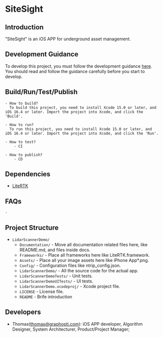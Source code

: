# SiteSight

## Introduction
"SiteSight" is an iOS APP for underground asset management.

## Development Guidance
To develop this project, you must follow the development guidance [here](./Documentation/Develop_Guidance.md). You should read and follow the guidance carefully before you start to develop.


## Build/Run/Test/Publish
    - How to build?
      To build this project, you need to install Xcode 15.0 or later, and iOS 16.4 or later. Import the project into Xcode, and click the 'Build'.

    - How to run?
      To run this project, you need to install Xcode 15.0 or later, and iOS 16.4 or later. Import the project into Xcode, and click the 'Run'.

    - How to test?
        - CI

    - How to publish?
        - CD

## Dependencies
- [LiteRTK]()

## FAQs
    - 

## Project Structure
- `LidarScannerDemo/`
  - `Documentation/` - Move all documentation related files here, like README.md, and files inside docs.
  - `Frameworks/` - Place all frameworks here like LiteRTK.framework.
  - `Assets/` - Place all your image assets here like iPhone App*.png.
  - `Config/` - Configuration files like ntrip_config.json.
  - `LidarScannerDemo/` - All the source code for the actual app.
  - `LidarScannerDemoTests/` - Unit tests.
  - `LidarScannerDemoUITests/` - UI tests.
  - `LidarScannerDemo.xcodeproj/` - Xcode project file.
  - `LICENSE` - License file.
  - `README` - Brife introduction 


## Developers
- Thomas(thomas@graphopti.com): iOS APP developer, Algorithm Designer, System Architecturer, Product/Project Manager;
 
